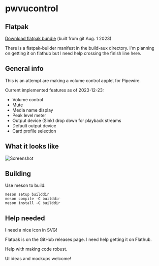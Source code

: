 # pwvucontrol

## Flatpak

[Download flatpak bundle](https://saivert.com/files/pwvucontrol.flatpak) (built from git Aug. 1 2023)

There is a flatpak-builder manifest in the build-aux directory. I'm planning on getting it on flathub but I need help crossing the finish line here.

## General info

This is an attempt are making a volume control applet for Pipewire.

Current implemented features as of 2023-12-23:

- Volume control
- Mute
- Media name display
- Peak level meter
- Output device (Sink) drop down for playback streams
- Default output device
- Card profile selection

## What it looks like

![Screenshot](../assets/screenshot.png)

## Building

Use meson to build.

    meson setup builddir
    meson compile -C builddir
    meson install -C builddir


## Help needed
I need a nice icon in SVG!

Flatpak is on the GitHub releases page. I need help getting it on Flathub.

Help with making code robust.

UI ideas and mockups welcome!
